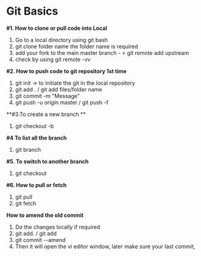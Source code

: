 # Git Basics 

**#1. How to clone or pull code into Local**
1. Go to a local directory using git bash 
2. git clone <clone-link> folder name
	the folder name is required
3. add your fork to the main master branch - > git remote add upstream <link>
4. check by using git remote -vv 
	
**#2.	How to push code to git repository 1st time**
1. git init -> to initiate the git in the local repository
2. git add . / git add files/folder name
3. git commit -m "Message"
4. git push -u origin master / git push -f 

**#3.To create a new branch **
1. git checkout -b <Newbranchname>

**#4 To list all the branch**
1. git branch 

**#5. To switch to another branch**
1. git checkout <branchName>

**#6. How to pull or fetch**
1. git pull 
2. git fetch

**How to amend the old commit**
1. Do the changes locally if required
2. git add. / git add <filename>
3. git commit --amend
4. Then it will open the vi editor window, later make sure your last commit,
